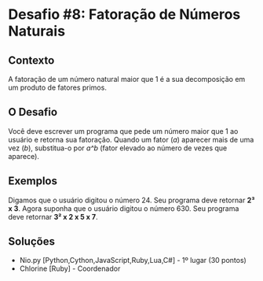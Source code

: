 # Desafio #8: Fatoração de Números Naturais

## Contexto

A fatoração de um número natural maior que 1 é a sua decomposição em um produto de fatores primos.

## O Desafio

Você deve escrever um programa que pede um número maior que 1 ao usuário e retorna sua fatoração. Quando um fator (*a*) aparecer mais de uma vez (*b*), substitua-o por *a^b* (fator elevado ao número de vezes que aparece).

## Exemplos

Digamos que o usuário digitou o número 24. Seu programa deve retornar **2³ x 3**. Agora suponha que o usuário digitou o número 630. Seu programa deve retornar **3² x 2 x 5 x 7**.

## Soluções

- Nio.py [Python,Cython,JavaScript,Ruby,Lua,C#] - 1º lugar (30 pontos)
- Chlorine [Ruby] - Coordenador
